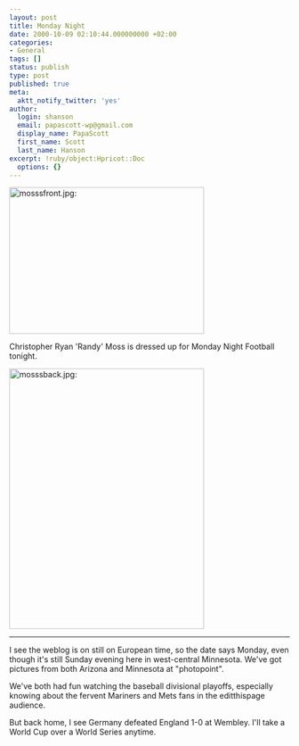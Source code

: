 ```yaml
---
layout: post
title: Monday Night
date: 2000-10-09 02:10:44.000000000 +02:00
categories:
- General
tags: []
status: publish
type: post
published: true
meta:
  aktt_notify_twitter: 'yes'
author:
  login: shanson
  email: papascott-wp@gmail.com
  display_name: PapaScott
  first_name: Scott
  last_name: Hanson
excerpt: !ruby/object:Hpricot::Doc
  options: {}
---
```

<p><img src="http://www.papascott.de/wordpress/wp-content/uploads/2000/10/mosssfront.jpg" height="263" width="350" border="0" alt="mosssfront.jpg: " /></p>
<p>Christopher Ryan 'Randy' Moss is dressed up for Monday Night Football tonight.</p>
<p><img src="http://www.papascott.de/wordpress/wp-content/uploads/2000/10/mosssback.jpg" height="467" width="350" border="0" alt="mosssback.jpg: " /></p>
<hr />
I see the weblog is on still on European time, so the date says Monday, even though it's still Sunday evening here in west-central Minnesota. We've got pictures from both Arizona and Minnesota at "photopoint".</p>
<p>We've both had fun watching the baseball divisional playoffs, especially knowing about the fervent Mariners and Mets fans in the editthispage audience. </p>
<p>But back home, I see Germany defeated England 1-0 at Wembley. I'll take a World Cup over a World Series anytime.</p>
